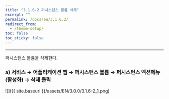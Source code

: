 ```yaml
---
title: "3.1.6-2 퍼시스턴스 볼륨 삭제"
excerpt: ""
permalink: /docs/en/3.1.6.2/
redirect_from:
  - /theme-setup/
toc: false
toc_sticky: false
---
```


---
퍼시스턴스 볼륨을 삭제한다.

### a\) 서비스 → 어플리케이션 맵 → 퍼시스턴스 볼륨 → 퍼시스턴스 액션메뉴\(활성화\) → 삭제 클릭
![]({{ site.baseurl }}/assets/EN/3.0.0/3.1.6-2_1.png)
